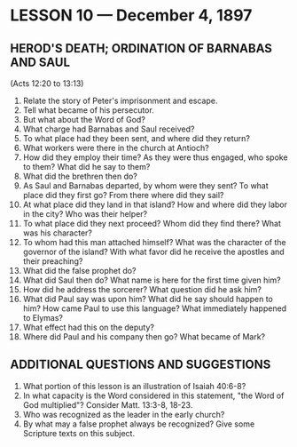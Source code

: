 # LESSON 10 — December 4, 1897

## HEROD'S DEATH; ORDINATION OF BARNABAS AND SAUL
(Acts 12:20 to 13:13)

1. Relate the story of Peter's imprisonment and escape.
2. Tell what became of his persecutor.
3. But what about the Word of God?
4. What charge had Barnabas and Saul received?
5. To what place had they been sent, and where did they return?
6. What workers were there in the church at Antioch?
7. How did they employ their time? As they were thus engaged, who spoke to them? What did he say to them?
8. What did the brethren then do?
9. As Saul and Barnabas departed, by whom were they sent? To what place did they first go? From there where did they sail?
10. At what place did they land in that island? How and where did they labor in the city? Who was their helper?
11. To what place did they next proceed? Whom did they find there? What was his character?
12. To whom had this man attached himself? What was the character of the governor of the island? With what favor did he receive the apostles and their preaching?
13. What did the false prophet do?
14. What did Saul then do? What name is here for the first time given him?
15. How did he address the sorcerer? What question did he ask him?
16. What did Paul say was upon him? What did he say should happen to him? How came Paul to use this language? What immediately happened to Elymas?
17. What effect had this on the deputy?
18. Where did Paul and his company then go? What became of Mark?

## ADDITIONAL QUESTIONS AND SUGGESTIONS

1. What portion of this lesson is an illustration of Isaiah 40:6-8?
2. In what capacity is the Word considered in this statement, "the Word of God multiplied"? Consider Matt. 13:3-8, 18-23.
3. Who was recognized as the leader in the early church?
4. By what may a false prophet always be recognized? Give some Scripture texts on this subject.